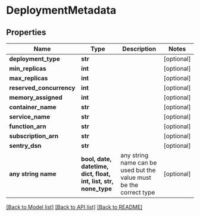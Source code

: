# DeploymentMetadata


## Properties
Name | Type | Description | Notes
------------ | ------------- | ------------- | -------------
**deployment_type** | **str** |  | [optional] 
**min_replicas** | **int** |  | [optional] 
**max_replicas** | **int** |  | [optional] 
**reserved_concurrency** | **int** |  | [optional] 
**memory_assigned** | **int** |  | [optional] 
**container_name** | **str** |  | [optional] 
**service_name** | **str** |  | [optional] 
**function_arn** | **str** |  | [optional] 
**subscription_arn** | **str** |  | [optional] 
**sentry_dsn** | **str** |  | [optional] 
**any string name** | **bool, date, datetime, dict, float, int, list, str, none_type** | any string name can be used but the value must be the correct type | [optional]

[[Back to Model list]](../README.md#documentation-for-models) [[Back to API list]](../README.md#documentation-for-api-endpoints) [[Back to README]](../README.md)


